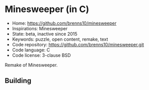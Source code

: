 # Minesweeper (in C)

- Home: https://github.com/brenns10/minesweeper
- Inspirations: Minesweeper
- State: beta, inactive since 2015
- Keywords: puzzle, open content, remake, text
- Code repository: https://github.com/brenns10/minesweeper.git
- Code language: C
- Code license: 3-clause BSD

Remake of Minesweeper.

## Building
